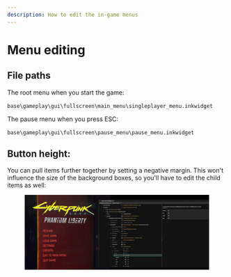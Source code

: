 ```yaml
---
description: How to edit the in-game menus
---
```


# Menu editing

## File paths

The root menu when you start the game:

```
base\gameplay\gui\fullscreen\main_menu\singleplayer_menu.inkwidget
```

The pause menu when you press ESC:

```
base\gameplay\gui\fullscreen\pause_menu\pause_menu.inkwidget
```

## Button height:

You can pull items further together by setting a negative margin. This won't influence the size of the background boxes, so you'll have to edit the child items as well:

<figure><img src="../../../.gitbook/assets/pause_menu_button_scaling.png" alt=""><figcaption></figcaption></figure>
